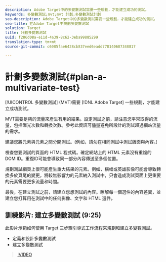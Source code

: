 ```yaml
---
description: Adobe Target中的多變數測試需要一些規劃，才能建立成功的測試。
keywords: 多變數測試;mvt;mvt 計劃;多變數測試計劃
seo-description: Adobe Target中的多變數測試需要一些規劃，才能建立成功的測試。
seo-title: 在Adobe Target中規劃多變數測試
solution: Target
title: 計劃多變數測試
uuid: f286d08a-e11d-4a39-8c62-3eba99885299
translation-type: tm+mt
source-git-commit: c6085fae6428cb837eed6eadd778140687348817

---
```



# 計劃多變數測試{#plan-a-multivariate-test}

[!UICONTROL 多變數測試] (MVT)需要 [!DNL Adobe Target] 一些規劃，才能建立成功測試。

MVT需要足夠的流量來產生有用的結果。設定測試之前，請注意您平常取得的流量，包括曝光次數和轉換次數。參考此資訊可儘量避免所設計的測試超過網站流量的需求。

建議您將元素與元素之間分開測試。(例如，請勿在相同測試中測試版面與內容。)

檢查您要測試的頁面的 HTML 程式碼。確定網站上的 HTML 元素沒有重複的 DOM ID。重復ID可能會導致同一部分內容傳送至多個位置。

規劃測試網頁上很可能產生重大結果的元素。例如，橫幅或英雄影像可能會導致轉換多於頁尾的變更。將較無影響力的元素納入測試中，只會造成測試頁面上更重要的元素需要更多流量和時間。

最後，在建立測試之前，請建立您想測試的內容。瞭解每一個選件的內容差異，並建立您打算用在測試中的任何影像、文字和 HTML 選件。

## 訓練影片: 建立多變數測試 (9:25)

此影片示範如何使用 Target 三步驟引導式工作流程來規劃和建立多變數測試。

* 定義和設計多變數測試
* 建立多變數測試

>[!VIDEO](https://video.tv.adobe.com/v/17395?captions=chi_hant)